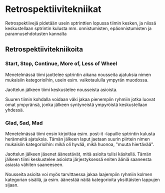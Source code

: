 # Retrospektiivitekniikat

Retrospektiivejä pidetään usein sptrinttien lopussa tiimin kesken,
ja niissä keskustellaan sptrintin kulusta mm. onnistumisten, epäonnistumisten 
ja parannusehdotusten kannalta

## Retrospektiivitekniikoita

### Start, Stop, Continue, More of, Less of Wheel

Menetelmässä tiimi jaottelee sptrintin aikana nousseita ajatuksia nimen
mukaisiin kategorioihin, usein esim. valkotaululla ympyrän muodossa.

Jaottelun jälkeen tiimi keskustelee nousseista asioista.

Suuren tiimin kohdalla voidaan väki jakaa pienempiin ryhmiin jotka luovat omat ympyränsä,
jonka jälkeen syntyneistä ympyröistä keskustellaan yhdessä.

### Glad, Sad, Mad

Menetelmässä tiimi ensin kirjoittaa esim. post-it -lapuille sptrintin kulusta
heränneitä ajatuksia. Tämän jälkeen laput jaetaan suurin piirtein nimen
mukaisiin kategorioihin: mikä oli hyvää, mikä huonoa, "muuta hiertävää".

Jaottelun jälkeen jäsenet äänestävät, mitä asioita tulisi käsitellä.
Tämän jälkeen tiimi keskustelee asioista järjestyksessä eniten ääniä
saaneesta asiasta vähiten saaneeseen.

Nousseita asioita voi myös tarvittaessa jakaa laajempiin ryhmiin kolmen
kategorian sisällä, ja esim. äänestää näitä kategorioita yksittäisten
lappujen sijaan.
